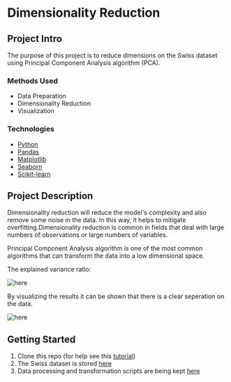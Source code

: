 # Dimensionality Reduction


## Project Intro
The purpose of this project is to reduce dimensions on the Swiss dataset using Principal Component Analysis algorithm (PCA).

### Methods Used
* Data Preparation
* Dimensionality Reduction
* Visualization

### Technologies
* [Python](https://www.python.org/)
* [Pandas](https://pandas.pydata.org/)
* [Matplotlib](https://matplotlib.org/)
* [Seaborn](https://seaborn.pydata.org/)
* [Scikit-learn](https://scikit-learn.org/stable/)

## Project Description
Dimensionality reduction  will reduce the model's complexity and also remove some noise in the data. In this way, it helps to mitigate overfitting.Dimensionality reduction is common in fields that deal with large numbers of observations or large numbers of variables.

Principal Component Analysis algorithm is one of the most common algorithms that can transform the data into a low dimensional space.

The explained variance ratio:

![here](https://github.com/Unisepp/Data_Mining_Exercises/blob/main/PCA_Exercise/fig1.png)

By visualizing the results it can be shown that there is a clear seperation on the data.

![here](https://github.com/Unisepp/Data_Mining_Exercises/blob/main/PCA_Exercise/fig2.png)

## Getting Started

1. Clone this repo (for help see this [tutorial](https://help.github.com/articles/cloning-a-repository/))
2. The Swiss dataset is stored [here](https://github.com/Unisepp/Data_Mining_Exercises/blob/main/PCA_Exercise/swiss.csv)
3. Data processing and transformation scripts are being kept [here](https://github.com/Unisepp/Data_Mining_Exercises/blob/main/PCA_Exercise/PCA_Exercise.py)



